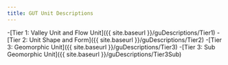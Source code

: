 ```yaml
---
title: GUT Unit Descriptions
---
```

-[Tier 1: Valley Unit and Flow Unit]({{ site.baseurl }}/guDescriptions/Tier1)
-[Tier 2: Unit Shape and Form]({{ site.baseurl }}/guDescriptions/Tier2)
-[Tier 3: Geomorphic Unit]({{ site.baseurl }}/guDescriptions/Tier3)
-[Tier 3: Sub Geomorphic Unit]({{ site.baseurl }}/guDescriptions/Tier3Sub)